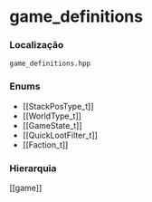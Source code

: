 # game_definitions

### Localização
`game_definitions.hpp`

### Enums
- [[StackPosType_t]]
- [[WorldType_t]]
- [[GameState_t]]
- [[QuickLootFilter_t]]
- [[Faction_t]]

### Hierarquia
[[game]]
